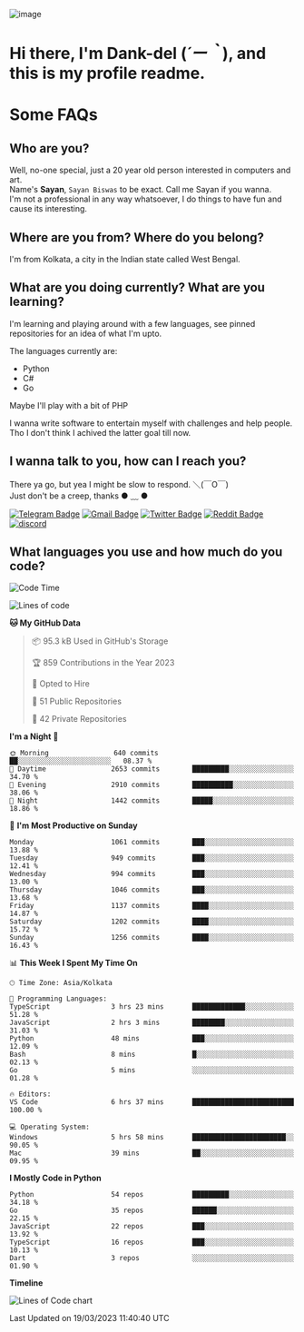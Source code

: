 ![image](https://user-images.githubusercontent.com/63096193/125182844-29f20800-e22f-11eb-8dc9-b0f2d29647bb.png)

# **Hi there, I'm Dank-del (*´ー｀*), and this is my profile readme.**
<!--  [![Profile views](https://gpvc.arturio.dev/dank-del)](https://github.com/dank-del) -->
# Some FAQs

## **Who are you?**

Well, no-one special, just a 20 year old person interested in computers and art. \
Name's **Sayan**, `Sayan Biswas` to be exact. Call me Sayan if you wanna. \
I'm not a professional in any way whatsoever, I do things to have fun and cause its interesting.

## **Where are you from? Where do you belong?**

I'm from Kolkata, a city in the Indian state called West Bengal.

## **What are you doing currently? What are you learning?**

I'm learning and playing around with a few languages, see pinned repositories for an idea of what I'm upto.

The languages currently are:

- Python
- C#
- Go

Maybe I'll play with a bit of PHP

I wanna write software to entertain myself with challenges and help people. \
Tho I don't think I achived the latter goal till now.

<!--## **Eww, I see a weeb profile.**

Can't help it, it's the best way to hide my face on this account
> Why do people hate weebs .-.

## **Cool, what more interests you?**

My interests are quite, weird. They're scattered all over the place. \
I've been fascinated by music and have studied it since the age of 6, I've performed on stage and on air but yeah now I've been away from that. I specialize in key instruments. \
Another thing that interests me is Media Production, aka, working with audio, video and broadcasting media.

> I just like art in general. also feeds the reason of me being obsessed with Japanese drawings (⋟ ﹏ ⋞)-->

## **I wanna talk to you, how can I reach you?**

There ya go, but yea I might be slow to respond. ＼(￣O￣) \
Just don't be a creep, thanks ● ﹏ ●

[![Telegram Badge](https://img.shields.io/badge/-dank_as_fuck-1ca0f1?style=flat-square&logo=telegram&logoColor=white&link=https://t.me/dank_as_fuck)](https://t.me/dank_as_fuck)
[![Gmail Badge](https://img.shields.io/badge/-sayan@asia.com-c14438?style=flat-square&logo=Gmail&logoColor=white&link=mailto:sayan@asia.com)](mailto:sayan@asia.com)
[![Twitter Badge](https://img.shields.io/twitter/follow/TheDankDel?style=social)](https://twitter.com/TheDankDel)
[![Reddit Badge](https://img.shields.io/reddit/user-karma/combined/dank_as_fuck_?style=social)](https://www.reddit.com/user/dank_as_fuck_/)
[![discord](https://discord-md-badge.vercel.app/api/shield/506536929152466945?style=social)](https://discordapp.com/users/506536929152466945)

## **What languages you use and how much do you code?**

<!--START_SECTION:waka-->
![Code Time](http://img.shields.io/badge/Code%20Time-1%2C121%20hrs%2058%20mins-blue)

![Lines of code](https://img.shields.io/badge/From%20Hello%20World%20I%27ve%20Written-4.3%20million%20lines%20of%20code-blue)

**🐱 My GitHub Data** 

> 📦 95.3 kB Used in GitHub's Storage 
 > 
> 🏆 859 Contributions in the Year 2023
 > 
> 💼 Opted to Hire
 > 
> 📜 51 Public Repositories 
 > 
> 🔑 42 Private Repositories 
 > 
**I'm a Night 🦉** 

```text
🌞 Morning                640 commits         ██░░░░░░░░░░░░░░░░░░░░░░░   08.37 % 
🌆 Daytime                2653 commits        █████████░░░░░░░░░░░░░░░░   34.70 % 
🌃 Evening                2910 commits        ██████████░░░░░░░░░░░░░░░   38.06 % 
🌙 Night                  1442 commits        █████░░░░░░░░░░░░░░░░░░░░   18.86 % 
```
📅 **I'm Most Productive on Sunday** 

```text
Monday                   1061 commits        ███░░░░░░░░░░░░░░░░░░░░░░   13.88 % 
Tuesday                  949 commits         ███░░░░░░░░░░░░░░░░░░░░░░   12.41 % 
Wednesday                994 commits         ███░░░░░░░░░░░░░░░░░░░░░░   13.00 % 
Thursday                 1046 commits        ███░░░░░░░░░░░░░░░░░░░░░░   13.68 % 
Friday                   1137 commits        ████░░░░░░░░░░░░░░░░░░░░░   14.87 % 
Saturday                 1202 commits        ████░░░░░░░░░░░░░░░░░░░░░   15.72 % 
Sunday                   1256 commits        ████░░░░░░░░░░░░░░░░░░░░░   16.43 % 
```


📊 **This Week I Spent My Time On** 

```text
🕑︎ Time Zone: Asia/Kolkata

💬 Programming Languages: 
TypeScript               3 hrs 23 mins       █████████████░░░░░░░░░░░░   51.28 % 
JavaScript               2 hrs 3 mins        ████████░░░░░░░░░░░░░░░░░   31.03 % 
Python                   48 mins             ███░░░░░░░░░░░░░░░░░░░░░░   12.09 % 
Bash                     8 mins              █░░░░░░░░░░░░░░░░░░░░░░░░   02.13 % 
Go                       5 mins              ░░░░░░░░░░░░░░░░░░░░░░░░░   01.28 % 

🔥 Editors: 
VS Code                  6 hrs 37 mins       █████████████████████████   100.00 % 

💻 Operating System: 
Windows                  5 hrs 58 mins       ███████████████████████░░   90.05 % 
Mac                      39 mins             ██░░░░░░░░░░░░░░░░░░░░░░░   09.95 % 
```

**I Mostly Code in Python** 

```text
Python                   54 repos            █████████░░░░░░░░░░░░░░░░   34.18 % 
Go                       35 repos            ██████░░░░░░░░░░░░░░░░░░░   22.15 % 
JavaScript               22 repos            ███░░░░░░░░░░░░░░░░░░░░░░   13.92 % 
TypeScript               16 repos            ███░░░░░░░░░░░░░░░░░░░░░░   10.13 % 
Dart                     3 repos             ░░░░░░░░░░░░░░░░░░░░░░░░░   01.90 % 
```



**Timeline**

![Lines of Code chart](https://raw.githubusercontent.com/Dank-del/Dank-del/main/assets/bar_graph.png)


 Last Updated on 19/03/2023 11:40:40 UTC
<!--END_SECTION:waka-->

<!--## **Can I stalk your spotify?**

Um sure.

![OwO Spotify](https://spotify-recently-played-readme.vercel.app/api?user=31fdrsslnr7nvq4ytqwtw7c4rxfm&count=5)-->
